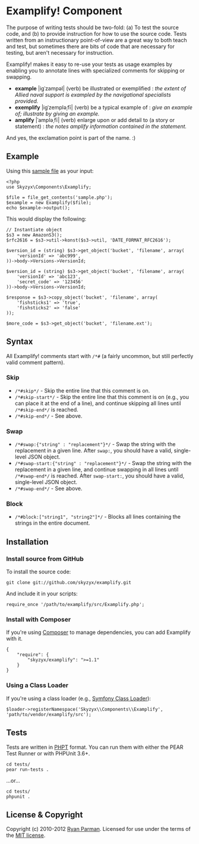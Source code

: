 # Examplify! Component

The purpose of writing tests should be two-fold: (a) To test the source code, and (b) to provide instruction for how to use the source code. Tests written from an instructionary point-of-view are a great way to both teach and test, but sometimes there are bits of code that are necessary for testing, but aren't necessary for instruction.

Examplify! makes it easy to re-use your tests as usage examples by enabling you to annotate lines with specialized comments for skipping or swapping.

* **example** |igˈzampəl| (verb) be illustrated or exemplified : _the extent of Allied naval support is exampled by the navigational specialists provided._
* **exemplify** |igˈzempləˌfī| (verb) be a typical example of : _give an example of; illustrate by giving an example._
* **amplify** |ˈampləˌfī| (verb) enlarge upon or add detail to (a story or statement) : _the notes amplify information contained in the statement._

And yes, the exclamation point is part of the name. :)


## Example

Using this [sample file](http://github.com/skyzyx/examplify/blob/master/_tests/sample.php) as your input:

	<?php
	use Skyzyx\Components\Examplify;

	$file = file_get_contents('sample.php');
	$example = new Examplify($file);
	echo $example->output();


This would display the following:

	// Instantiate object
	$s3 = new AmazonS3();
	$rfc2616 = $s3->util->konst($s3->util, 'DATE_FORMAT_RFC2616');

	$version_id = (string) $s3->get_object('bucket', 'filename', array(
		'versionId' => 'abc999',
	))->body->Versions->VersionId;

	$version_id = (string) $s3->get_object('bucket', 'filename', array(
		'versionId' => 'abc123',
		'secret_code' => '123456'
	))->body->Versions->VersionId;

	$response = $s3->copy_object('bucket', 'filename', array(
		'fishsticks1' => 'true',
		'fishsticks2' => 'false'
	));

	$more_code = $s3->get_object('bucket', 'filename.ext');


## Syntax
All Examplify! comments start with `/*#` (a fairly uncommon, but still perfectly valid comment pattern).

### Skip
* `/*#skip*/` - Skip the entire line that this comment is on.
* `/*#skip-start*/` - Skip the entire line that this comment is on (e.g., you can place it at the end of a line), and continue skipping all lines until `/*#skip-end*/` is reached.
* `/*#skip-end*/` - See above.

### Swap
* `/*#swap:{"string" : "replacement"}*/` - Swap the string with the replacement in a given line. After `swap:`, you should have a valid, single-level JSON object.
* `/*#swap-start:{"string" : "replacement"}*/` - Swap the string with the replacement in a given line, and continue swapping in all lines until `/*#swap-end*/` is reached. After `swap-start:`, you should have a valid, single-level JSON object.
* `/*#swap-end*/` - See above.

### Block
* `/*#block:["string1", "string2"]*/` - Blocks all lines containing the strings in the entire document.


## Installation
### Install source from GitHub
To install the source code:

	git clone git://github.com/skyzyx/examplify.git

And include it in your scripts:

	require_once '/path/to/examplify/src/Examplify.php';

### Install with Composer
If you're using [Composer](https://github.com/composer/composer) to manage dependencies, you can add Examplify with it.

	{
		"require": {
			"skyzyx/examplify": ">=1.1"
		}
	}

### Using a Class Loader
If you're using a class loader (e.g., [Symfony Class Loader](https://github.com/symfony/ClassLoader)):

	$loader->registerNamespace('Skyzyx\\Components\\Examplify', 'path/to/vendor/examplify/src');


## Tests
Tests are written in [PHPT](http://qa.php.net/phpt_details.php) format. You can run them with either the PEAR Test Runner or with PHPUnit 3.6+.

	cd tests/
	pear run-tests .

...or...

	cd tests/
	phpunit .


## License & Copyright
Copyright (c) 2010-2012 [Ryan Parman](http://ryanparman.com). Licensed for use under the terms of the [MIT license](http://www.opensource.org/licenses/mit-license.php).
